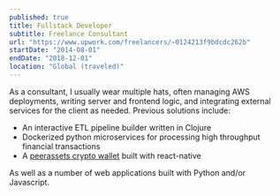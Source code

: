 ```yaml
---
published: true
title: Fullstack Developer
subtitle: Freelance Consultant
url: "https://www.upwork.com/freelancers/~0124213f9bdcdc262b"
startDate: "2014-08-01"
endDate: "2018-12-01"
location: "Global (traveled)"
---
```


As a consultant, I usually wear multiple hats, often managing AWS deployments, writing server and frontend logic, and integrating external services for the client as needed. Previous solutions include:

- An interactive ETL pipeline builder written in Clojure
- Dockerized python microservices for processing high throughput financial transactions
- A [peerassets crypto wallet](https://peerassets.github.io/chizukeki/) built with react-native

As well as a number of web applications built with Python and/or Javascript.
